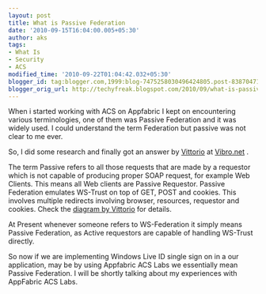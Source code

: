 ```yaml
---
layout: post
title: What is Passive Federation
date: '2010-09-15T16:04:00.005+05:30'
author: aks
tags:
- What Is
- Security
- ACS
modified_time: '2010-09-22T01:04:42.032+05:30'
blogger_id: tag:blogger.com,1999:blog-7475258030496424805.post-8387047104045135839
blogger_orig_url: http://techyfreak.blogspot.com/2010/09/what-is-passive-federation.html
---
```


When i started working with ACS on Appfabric I kept on encountering various 
terminologies, one of them was Passive Federation and it was widely used. I 
could understand the term Federation but passive was not clear to me ever. 

So, I did some research and finally got an answer <span class="fullpost">by 
[Vittorio](http://blogs.msdn.com/members/vibro/) at 
[Vibro.net](http://blogs.msdn.com/b/vbertocci/archive/2008/06/05/active-passive-and-passive-aggressive.aspx) 
. 

The term Passive refers to all those requests that are made by a requestor 
which is not capable of producing proper SOAP request, for example Web 
Clients. This means all Web clients are Passive Requestor. Passive Federation 
emulates WS-Trust on top of GET, POST and cookies. This involves multiple 
redirects involving browser, resources, requestor and cookies. Check the 
[diagram by 
Vittorio](http://blogs.msdn.com/blogfiles/vbertocci/WindowsLiveWriter/ActivePassiveandPassiveAggressive_C481/image_b7c24359-5827-4f7f-a6fa-686d497f4af1.png) 
for details. 

At Present whenever someone refers to WS-Federation it simply means Passive 
Federation, as Active requestors are capable of handling WS-Trust directly. 

So now if we are implementing Windows Live ID single sign on in a our 
application, may be by using Appfabric ACS Labs we essentially mean Passive 
Federation. I will be shortly talking about my experiences with AppFabric ACS 
Labs. 